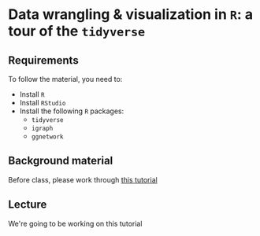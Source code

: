 # Data wrangling & visualization in `R`: a tour of the `tidyverse` 

## Requirements

To follow the material, you need to:

- Install `R`
- Install `RStudio`
- Install the following `R` packages:
   - `tidyverse`
   - `igraph`
   - `ggnetwork`

## Background material
Before class, please work through [this tutorial](R_tutorial.md)


## Lecture
We're going to be working on this tutorial


   
